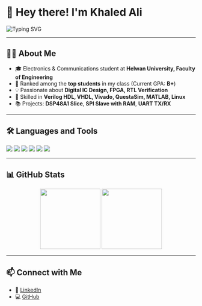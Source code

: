 # 👋 Hey there! I'm Khaled Ali  

<img src="https://readme-typing-svg.herokuapp.com?font=Fira+Code&size=22&duration=4000&pause=1000&color=F70000&center=true&vCenter=true&width=500&lines=💡+Digital+IC+Design+Engineer;⚡+FPGA+%7C+RTL+%7C+VLSI;🚀+Electronics+%26+Communications+Engineer" alt="Typing SVG" />

---

## 👨‍🎓 About Me
- 🎓 Electronics & Communications student at **Helwan University, Faculty of Engineering**  
- 🏅 Ranked among the **top students** in my class (Current GPA: **B+**)  
- 💡 Passionate about **Digital IC Design, FPGA, RTL Verification**  
- 🔧 Skilled in **Verilog HDL, VHDL, Vivado, QuestaSim, MATLAB, Linux**  
- 📚 Projects: **DSP48A1 Slice**, **SPI Slave with RAM**, **UART TX/RX**  

---

## 🛠️ Languages and Tools  
<p align="left">  
  <img src="https://img.shields.io/badge/HDL-Verilog-blue?style=for-the-badge"/>  
  <img src="https://img.shields.io/badge/HDL-VHDL-purple?style=for-the-badge"/>  
  <img src="https://img.shields.io/badge/Tool-Vivado-orange?style=for-the-badge"/>  
  <img src="https://img.shields.io/badge/Simulator-QuestaSim-green?style=for-the-badge"/>  
  <img src="https://img.shields.io/badge/Tool-MATLAB-yellow?style=for-the-badge"/>  
  <img src="https://img.shields.io/badge/OS-Linux-black?style=for-the-badge"/>  
</p>  

---

## 📊 GitHub Stats
<p align="center">
  <img src="https://github-readme-stats.vercel.app/api?username=Khaled15102002&show_icons=true&theme=radical" height="160"/>
  <img src="https://github-readme-stats.vercel.app/api/top-langs/?username=Khaled15102002&layout=compact&theme=radical" height="160"/>
</p>  

---


## 📫 Connect with Me
- 💼 [LinkedIn](https://www.linkedin.com/in/khaled-ali-b63739360/)  
- 💻 [GitHub](https://github.com/Khaled15102002)  
